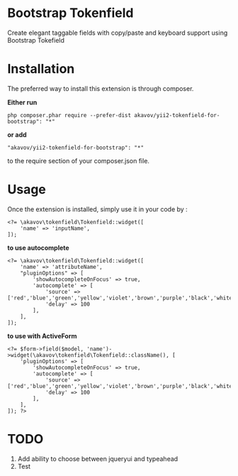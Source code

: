 Bootstrap Tokenfield
====================
Create elegant taggable fields with copy/paste and keyboard support using Bootstrap Tokefield

Installation
===================

The preferred way to install this extension is through composer.

**Either run**
```
php composer.phar require --prefer-dist akavov/yii2-tokenfield-for-bootstrap": "*"
```
**or add**
```
"akavov/yii2-tokenfield-for-bootstrap": "*"
```

to the require section of your composer.json file.

Usage
=================
Once the extension is installed, simply use it in your code by :
```
<?= \akavov\tokenfield\Tokenfield::widget([
    'name' => 'inputName',
]);
```

**to use autocomplete**
```
<?= \akavov\tokenfield\Tokenfield::widget([
    'name' => 'attributeName',
    "pluginOptions" => [
        'showAutocompleteOnFocus' => true,
        'autocomplete' => [
            'source' => ['red','blue','green','yellow','violet','brown','purple','black','white'],
            'delay' => 100
        ],
    ],
]);
```

**to use with ActiveForm**

```
<?= $form->field($model, 'name')->widget(\akavov\tokenfield\Tokenfield::className(), [
    'pluginOptions' => [
        'showAutocompleteOnFocus' => true,
        'autocomplete' => [
            'source' => ['red','blue','green','yellow','violet','brown','purple','black','white'],
            'delay' => 100
        ],
    ],
]); ?>
```

TODO
=============================
1. Add ability to choose between jqueryui and typeahead
2. Test
